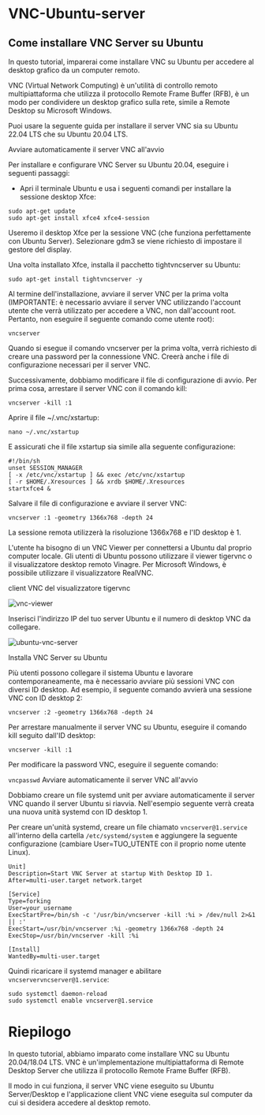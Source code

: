# VNC-Ubuntu-server

## Come installare VNC Server su Ubuntu

In questo tutorial, imparerai come installare VNC su Ubuntu per accedere al desktop grafico da un computer remoto.

VNC (Virtual Network Computing) è un'utilità di controllo remoto multipiattaforma che utilizza il protocollo Remote Frame Buffer (RFB), è un modo per condividere un desktop grafico sulla rete, simile a Remote Desktop su Microsoft Windows.

Puoi usare la seguente guida per installare il server VNC sia su Ubuntu 22.04 LTS che su Ubuntu 20.04 LTS.

Avviare automaticamente il server VNC all'avvio

Per installare e configurare VNC Server su Ubuntu 20.04, eseguire i seguenti passaggi:

- Apri il terminale Ubuntu e usa i seguenti comandi per installare la sessione desktop Xfce:
```
sudo apt-get update
sudo apt-get install xfce4 xfce4-session
```

Useremo il desktop Xfce per la sessione VNC (che funziona perfettamente con Ubuntu Server). Selezionare gdm3 se viene richiesto di impostare il gestore del display.

Una volta installato Xfce, installa il pacchetto tightvncserver su Ubuntu:

`sudo apt-get install tightvncserver -y`

Al termine dell'installazione, avviare il server VNC per la prima volta (IMPORTANTE: è necessario avviare il server VNC utilizzando l'account utente che verrà utilizzato per accedere a VNC, non dall'account root. Pertanto, non eseguire il seguente comando come utente root):

`vncserver`

Quando si esegue il comando vncserver per la prima volta, verrà richiesto di creare una password per la connessione VNC. Creerà anche i file di configurazione necessari per il server VNC.

Successivamente, dobbiamo modificare il file di configurazione di avvio. Per prima cosa, arrestare il server VNC con il comando kill:

`vncserver -kill :1`

Aprire il file ~/.vnc/xstartup:

`nano ~/.vnc/xstartup`

E assicurati che il file xstartup sia simile alla seguente configurazione:

```
#!/bin/sh
unset SESSION_MANAGER
[ -x /etc/vnc/xstartup ] && exec /etc/vnc/xstartup
[ -r $HOME/.Xresources ] && xrdb $HOME/.Xresources
startxfce4 &
```

Salvare il file di configurazione e avviare il server VNC:

`vncserver :1 -geometry 1366x768 -depth 24`

La sessione remota utilizzerà la risoluzione 1366x768 e l'ID desktop è 1.

L'utente ha bisogno di un VNC Viewer per connettersi a Ubuntu dal proprio computer locale. Gli utenti di Ubuntu possono utilizzare il viewer tigervnc o il visualizzatore desktop remoto Vinagre. Per Microsoft Windows, è possibile utilizzare il visualizzatore RealVNC.

client VNC del visualizzatore tigervnc

![vnc-viewer](https://user-images.githubusercontent.com/20637640/219047945-af733f30-f7b5-4482-8d4e-4b00cd177f2a.jpeg)

Inserisci l'indirizzo IP del tuo server Ubuntu e il numero di desktop VNC da collegare.

![ubuntu-vnc-server](https://user-images.githubusercontent.com/20637640/219047592-ed8c646a-15b4-4e75-b69f-4c1e0768c4e9.jpeg)

Installa VNC Server su Ubuntu

Più utenti possono collegare il sistema Ubuntu e lavorare contemporaneamente, ma è necessario avviare più sessioni VNC con diversi ID desktop. Ad esempio, il seguente comando avvierà una sessione VNC con ID desktop 2:

`vncserver :2 -geometry 1366x768 -depth 24`

Per arrestare manualmente il server VNC su Ubuntu, eseguire il comando kill seguito dall'ID desktop:

`vncserver -kill :1`

Per modificare la password VNC, eseguire il seguente comando:

`vncpasswd`
Avviare automaticamente il server VNC all'avvio

Dobbiamo creare un file systemd unit per avviare automaticamente il server VNC quando il server Ubuntu si riavvia. Nell'esempio seguente verrà creata una nuova unità systemd con ID desktop 1.

Per creare un'unità systemd, creare un file chiamato `vncserver@1.service` all'interno della cartella `/etc/systemd/system`  e aggiungere la seguente configurazione (cambiare User=TUO_UTENTE con il proprio nome utente Linux).

```
Unit]
Description=Start VNC Server at startup With Desktop ID 1.
After=multi-user.target network.target

[Service]
Type=forking
User=your_username
ExecStartPre=/bin/sh -c '/usr/bin/vncserver -kill :%i > /dev/null 2>&1 || :'
ExecStart=/usr/bin/vncserver :%i -geometry 1366x768 -depth 24
ExecStop=/usr/bin/vncserver -kill :%i

[Install]
WantedBy=multi-user.target
```

Quindi ricaricare il systemd manager e abilitare `vncservervncserver@1.service`:

```
sudo systemctl daemon-reload
sudo systemctl enable vncserver@1.service
```

# Riepilogo

In questo tutorial, abbiamo imparato come installare VNC su Ubuntu 20.04/18.04 LTS. VNC è un'implementazione multipiattaforma di Remote Desktop Server che utilizza il protocollo Remote Frame Buffer (RFB).

Il modo in cui funziona, il server VNC viene eseguito su Ubuntu Server/Desktop e l'applicazione client VNC viene eseguita sul computer da cui si desidera accedere al desktop remoto.
